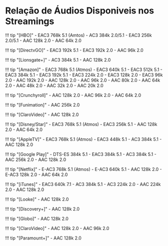 # Relação de Áudios Disponiveis nos Streamings

!!! tip "[HBO]"
    - EAC3 768k 5.1 (Amtos)
    - AC3 384k 2.0/5.1
    - EAC3 256k 2.0/5.1
    - AAC 128k 2.0
    - AAC 64k 2.0

!!! tip "[DirectvGO]"
    - EAC3 192k 5.1
    - EAC3 192k 2.0
    - AAC 96k 2.0 

!!! tip "[Lionsgate+]"
    - AC3 384k 5.1
    - AAC 128k 2.0

!!! tip "[Amazon]"
    - EAC3 768k 5.1 (Atmos)
    - EAC3 640k 5.1
    - EAC3 512k 5.1
    - EAC3 384k 5.1
    - EAC3 192k 5.1
    - EAC3 224k 2.0
    - EAC3 128k 2.0
    - EAC3 96k 2.0
    - AAC 192k 2.0
    - AAC 128k 2.0
    - AAC 96k 2.0
    - AAC 80k 2.0
    - AAC 64k 2.0
    - AAC 48k 2.0
    - AAC 32k 2.0
    - AAC 20k 2.0

!!! tip "[Crunchyroll]"
    - AAC 128k 2.0
    - AAC 96k 2.0
    - AAC 64k 2.0

!!! tip "[Funimation]"
    - AAC 256k 2.0

!!! tip "[ClaroVideo]"
    - AAC 128k 2.0

!!! tip "[Disney/Star]"
    - EAC3 768k 5.1 (Atmos)
    - EAC3 256k 5.1
    - AAC 128k 2.0
    - AAC 64k 2.0

!!! tip "[AppleTV]"
    - EAC3 768k 5.1 (Atmos)
    - EAC3 448k 5.1
    - AC3 384k 5.1
    - AAC 128k 2.0

!!! tip "[Google Play]"
    - DTS-ES 384k 5.1
    - EAC3 384k 5.1
    - AC3 384k 5.1
    - AAC 256k 2.0
    - AAC 128k 2.0

!!! tip "[Netflix]"
    - E-AC3 768k 5.1 (Atmos)
    - E-AC3 640k 5.1 
    - AAC 128k 2.0
    - E-AC3 128k 2.0
    - AAC 64k 2.0

!!! tip "[iTunes]"
    - EAC3 640k 7.1
    - AC3 384k 5.1
    - AC3 224k 2.0
    - AAC 224k 2.0
    - AAC 128k 2.0

!!! tip "[Looke]"
    - AAC 128k 2.0

!!! tip "[Discovery+]"
    - AAC 128k 2.0

!!! tip "[Globo]"
    - AAC 128k 2.0

!!! tip "[ClaroVideo]"
    - AAC 128k 2.0
    - AAC 96k 2.0

!!! tip "[Paramount+]"
    - AAC 128k 2.0